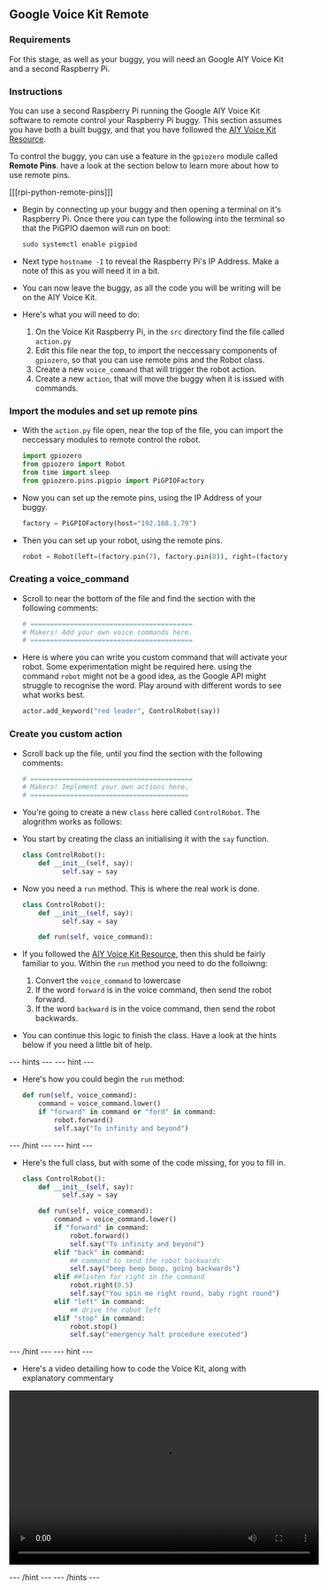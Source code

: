 ## Google Voice Kit Remote

### Requirements
For this stage, as well as your buggy, you will need an Google AIY Voice Kit and a second Raspberry Pi.

### Instructions
You can use a second Raspberry Pi running the Google AIY Voice Kit software to remote control your Raspberry Pi buggy. This section assumes you have both a built buggy, and that you have followed the [AIY Voice Kit Resource](../rpi-python-google-aiy).

To control the buggy, you can use a feature in the `gpiozero` module called **Remote Pins**. have a look at the section below to learn more about how to use remote pins.

[[[rpi-python-remote-pins]]]

- Begin by connecting up your buggy and then opening a terminal on it's Raspberry Pi. Once there you can type the following into the terminal so that the PiGPIO daemon will run on boot:

	```bash
	sudo systemctl enable pigpiod
	```
	
- Next type `hostname -I` to reveal the Raspberry Pi's IP Address. Make a note of this as you will need it in a bit.

- You can now leave the buggy, as all the code you will be writing will be on the AIY Voice Kit.

- Here's what you will need to do:
    1. On the Voice Kit Raspberry Pi, in the `src` directory find the file called `action.py`
	1. Edit this file near the top, to import the neccessary components of `gpiozero`, so that you can use remote pins and the Robot class.
	1. Create a new `voice_command` that will trigger the robot action.
	1. Create a new `action`, that will move the buggy when it is issued with commands.

	
### Import the modules and set up remote pins

- With the `action.py` file open, near the top of the file, you can import the neccessary modules to remote control the robot.

	```python
	import gpiozero
	from gpiozero import Robot
	from time import sleep
	from gpiozero.pins.pigpio import PiGPIOFactory
	```
- Now you can set up the remote pins, using the IP Address of your buggy.

	```python
	factory = PiGPIOFactory(host="192.168.1.79")

	```
- Then you can set up your robot, using the remote pins.

	```python
	robot = Robot(left=(factory.pin(7), factory.pin(8)), right=(factory.pin(9), factory.pin(10)))
	```
### Creating a voice_command

- Scroll to near the bottom of the file and find the section with the following comments:

	```python
	# =========================================
	# Makers! Add your own voice commands here.
	# =========================================
	```
- Here is where you can write you custom command that will activate your robot. Some experimentation might be required here. using the command `robot` might not be a good idea, as the Google API might struggle to recognise the word. Play around with different words to see what works best.

	```python
	actor.add_keyword("red leader", ControlRobot(say))
	```

### Create you custom action

- Scroll back up the file, until you find the section with the following comments:

	```python
	# =========================================
	# Makers! Implement your own actions here.
	# ========================================
	```

- You're going to create a new `class` here called `ControlRobot`. The alogrithm works as follows:
- You start by creating the class an initialising it with the `say` function.

	```python
	class ControlRobot():
		def __init__(self, say):
			  self.say = say
	```

- Now you need a `run` method. This is where the real work is done.

	```python
	class ControlRobot():
		def __init__(self, say):
			  self.say = say

		def run(self, voice_command):
	```

- If you followed the [AIY Voice Kit Resource](../rpi-python-google-aiy), then this shuld be fairly familiar to you. Within the `run` method you need to do the folloiwng:
  1. Convert the `voice_command` to lowercase
  1. If the word `forward` is in the voice command, then send the robot forward.
  1. If the word `backward` is in the voice command, then send the robot backwards.
  
- You can continue this logic to finish the class. Have a look at the hints below if you need a little bit of help.

--- hints --- --- hint ---
- Here's how you could begin the `run` method:
  ```python
  def run(self, voice_command):
	  command = voice_command.lower()
	  if "forward" in command or "ford" in command:
		  robot.forward()
		  self.say("To infinity and beyond")
  ```
--- /hint --- --- hint ---
- Here's the full class, but with some of the code missing, for you to fill in.
  ```python
  class ControlRobot():
	  def __init__(self, say):
			self.say = say

	  def run(self, voice_command):
		  command = voice_command.lower()
		  if "forward" in command:
			  robot.forward()
			  self.say("To infinity and beyond")
		  elif "back" in command:
			  ## command to send the robot backwards
			  self.say("beep beep boop, going backwards")
		  elif ##listen for right in the command
			  robot.right(0.5)
			  self.say("You spin me right round, baby right round")            
		  elif "left" in command:
			  ## drive the robot left
		  elif "stop" in command:
			  robot.stop()
			  self.say("emergency halt procedure executed")        
  ```
--- /hint --- --- hint ---
- Here's a video detailing how to code the Voice Kit, along with explanatory commentary
<video width="560" height="315" controls>
<source src="images/aiy-remote.webm" type="video/webm">
Your browser does not support WebM video, try FireFox or Chrome
</video>

--- /hint --- --- /hints ---

